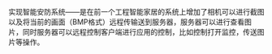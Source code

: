 实现智能安防系统——是在前一个工程智能家居的系统上增加了相机可以进行截图以及将当前的画面（BMP格式）远程传输送到服务器，服务器可以进行查看图片，同时服务器可以远程控制客户端进行应用的控制，比如控制打开监控，传送图片等操作。
